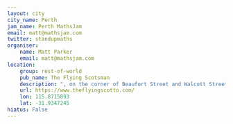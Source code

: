 ```yaml
---
layout: city                                           
city_name: Perth                                                               
jam_name: Perth MathsJam
email: matt@mathsjam.com
twitter: standupmaths
organiser:
    name: Matt Parker
    email: matt@mathsjam.com
location:
    group: rest-of-world
    pub_name: The Flying Scotsman
    description: ", on the corner of Beaufort Street and Walcott Street in Mount Lawley. This will be a one-off MathsJam while Matt Parker happens to be in Perth. Look for a quiet table with Matt and probably a Rubik’s Cube"
    url: https://www.theflyingscotto.com/
    lon: 115.8715893
    lat: -31.9347245
hiatus: False
---
```

